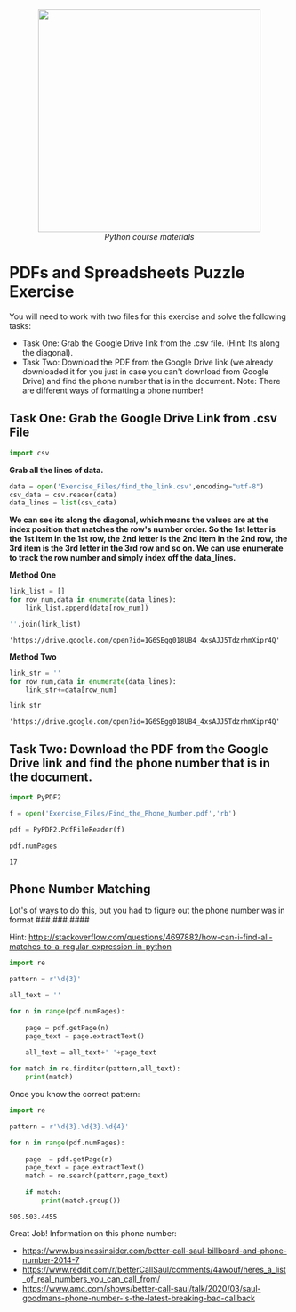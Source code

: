 <center>
    <img src='https://intecbrussel.be/img/logo3.png' width='400px' height='auto'/>
    <br/>
    <em>Python course materials</em>
</center>

# PDFs and Spreadsheets Puzzle Exercise

You will need to work with two files for this exercise and solve the following tasks:

* Task One: Grab the Google Drive link from the .csv file. (Hint: Its along the diagonal).
* Task Two: Download the PDF from the Google Drive link (we already downloaded it for you just in case you can't download from Google Drive) and find the phone number that is in the document. Note: There are different ways of formatting a phone number!

## Task One: Grab the Google Drive Link from .csv File


```python
import csv
```

**Grab all the lines of data.**


```python
data = open('Exercise_Files/find_the_link.csv',encoding="utf-8")
csv_data = csv.reader(data)
data_lines = list(csv_data)
```

**We can see its along the diagonal, which means the values are at the index position that matches the row's number order. So the 1st letter is the 1st item in the 1st row, the 2nd letter is the 2nd item in the 2nd row, the 3rd item is the 3rd letter in the 3rd row and so on. We can use enumerate to track the row number and simply index off the data_lines.**

**Method One**


```python
link_list = []
for row_num,data in enumerate(data_lines):
    link_list.append(data[row_num])
```


```python
''.join(link_list)
```




    'https://drive.google.com/open?id=1G6SEgg018UB4_4xsAJJ5TdzrhmXipr4Q'



**Method Two**


```python
link_str = ''
for row_num,data in enumerate(data_lines):
    link_str+=data[row_num]
```


```python
link_str
```




    'https://drive.google.com/open?id=1G6SEgg018UB4_4xsAJJ5TdzrhmXipr4Q'



## Task Two: Download the PDF from the Google Drive link and find the phone number that is in the document. 


```python
import PyPDF2
```


```python
f = open('Exercise_Files/Find_the_Phone_Number.pdf','rb')
```


```python
pdf = PyPDF2.PdfFileReader(f)
```


```python
pdf.numPages
```




    17



## Phone Number Matching

Lot's of ways to do this, but you had to figure out the phone number was in format ###.###.####

Hint: https://stackoverflow.com/questions/4697882/how-can-i-find-all-matches-to-a-regular-expression-in-python


```python
import re
```


```python
pattern = r'\d{3}'
```


```python
all_text = ''

for n in range(pdf.numPages):
    
    page = pdf.getPage(n)
    page_text = page.extractText()
    
    all_text = all_text+' '+page_text
```


```python
for match in re.finditer(pattern,all_text):
    print(match)
```

Once you know the correct pattern:


```python
import re
```


```python
pattern = r'\d{3}.\d{3}.\d{4}' 
```


```python
for n in range(pdf.numPages):
    
    page  = pdf.getPage(n)
    page_text = page.extractText()
    match = re.search(pattern,page_text)
    
    if match:
        print(match.group())
```

    505.503.4455
    

Great Job! Information on this phone number: 
* https://www.businessinsider.com/better-call-saul-billboard-and-phone-number-2014-7
* https://www.reddit.com/r/betterCallSaul/comments/4awouf/heres_a_list_of_real_numbers_you_can_call_from/
* https://www.amc.com/shows/better-call-saul/talk/2020/03/saul-goodmans-phone-number-is-the-latest-breaking-bad-callback
